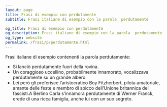 ```yaml
---
layout: page
title: Frasi di esempio con perdutamente 
subtitle: Frasi italiane di esempio con la parola  perdutamente

og_title: Frasi di esempio con perdutamente 
og_description: Frasi italiane di esempio con la parola  perdutamente
og_type: website
permalink: /frasi/p/perdutamente.html
---
```


Frasi italiane di esempio contenenti la parola perdutamente:


- Si lanciò perdutamente fuori della rovina.
- Un coraggioso uccellino, probabilmente innamorato, vocalizzava perdutamente su un grande albero.
- Lei però gli preferisce l’aristocratico Boy Fitzherbert, pilota amatoriale, amante delle feste e membro di spicco dell’Unione britannica dei fascisti.A Berlino Carla s’innamora perdutamente di Werner Franck, erede di una ricca famiglia, anche lui con un suo segreto.

